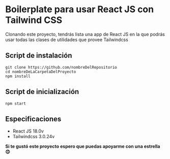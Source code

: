 # Boilerplate para usar React JS con Tailwind CSS

Clonando este proyecto, tendrás lista una app de React JS en la que podrás usar todas las clases de utilidades que provee Tailwindcss

## Script de instalación

```
git clone https://github.com/nombreDelRepositorio
cd nombreDeLaCarpetaDelProyecto
npm install
```

## Script de inicialización
```
npm start
```

## Especificaciones

- React JS 18.0v
- Tailwindcss 3.0.24v

**Si te gustó este proyecto espero que puedas apoyarme con una estrella 😊**